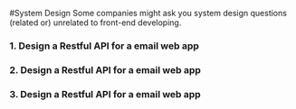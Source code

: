 #System Design
Some companies might ask you system design questions (related or) unrelated to front-end developing.

### 1. Design a Restful API for a email web app


### 2. Design a Restful API for a email web app

### 3. Design a Restful API for a email web app
